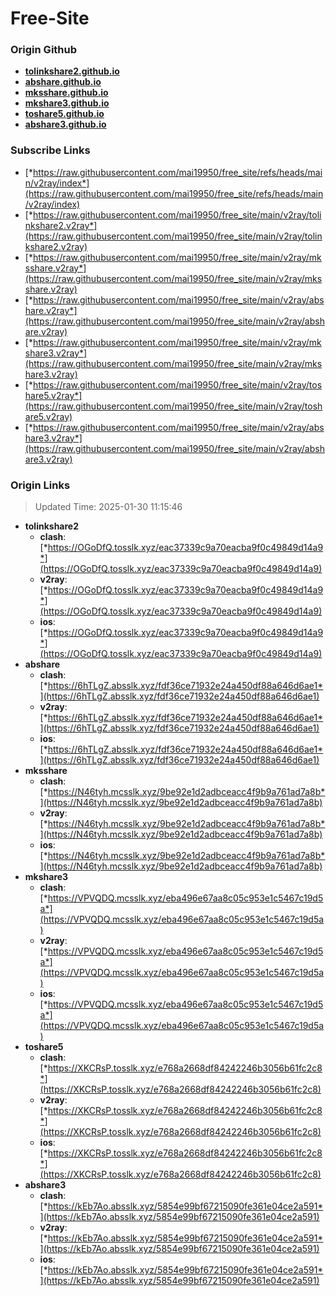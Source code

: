 # Free-Site

### Origin Github

- [**tolinkshare2.github.io**](https://github.com/tolinkshare2/tolinkshare2.github.io)
- [**abshare.github.io**](https://github.com/abshare/abshare.github.io)
- [**mksshare.github.io**](https://github.com/mksshare/mksshare.github.io)
- [**mkshare3.github.io**](https://github.com/mkshare3/mkshare3.github.io)
- [**toshare5.github.io**](https://github.com/toshare5/toshare5.github.io)
- [**abshare3.github.io**](https://github.com/abshare3/abshare3.github.io)

### Subscribe Links

- [*https://raw.githubusercontent.com/mai19950/free_site/refs/heads/main/v2ray/index*](https://raw.githubusercontent.com/mai19950/free_site/refs/heads/main/v2ray/index)
- [*https://raw.githubusercontent.com/mai19950/free_site/main/v2ray/tolinkshare2.v2ray*](https://raw.githubusercontent.com/mai19950/free_site/main/v2ray/tolinkshare2.v2ray)
- [*https://raw.githubusercontent.com/mai19950/free_site/main/v2ray/mksshare.v2ray*](https://raw.githubusercontent.com/mai19950/free_site/main/v2ray/mksshare.v2ray)
- [*https://raw.githubusercontent.com/mai19950/free_site/main/v2ray/abshare.v2ray*](https://raw.githubusercontent.com/mai19950/free_site/main/v2ray/abshare.v2ray)
- [*https://raw.githubusercontent.com/mai19950/free_site/main/v2ray/mkshare3.v2ray*](https://raw.githubusercontent.com/mai19950/free_site/main/v2ray/mkshare3.v2ray)
- [*https://raw.githubusercontent.com/mai19950/free_site/main/v2ray/toshare5.v2ray*](https://raw.githubusercontent.com/mai19950/free_site/main/v2ray/toshare5.v2ray)
- [*https://raw.githubusercontent.com/mai19950/free_site/main/v2ray/abshare3.v2ray*](https://raw.githubusercontent.com/mai19950/free_site/main/v2ray/abshare3.v2ray)

### Origin Links

> Updated Time: 2025-01-30 11:15:46

- **tolinkshare2**
  - **clash**: [*https://OGoDfQ.tosslk.xyz/eac37339c9a70eacba9f0c49849d14a9*](https://OGoDfQ.tosslk.xyz/eac37339c9a70eacba9f0c49849d14a9)
  - **v2ray**: [*https://OGoDfQ.tosslk.xyz/eac37339c9a70eacba9f0c49849d14a9*](https://OGoDfQ.tosslk.xyz/eac37339c9a70eacba9f0c49849d14a9)
  - **ios**: [*https://OGoDfQ.tosslk.xyz/eac37339c9a70eacba9f0c49849d14a9*](https://OGoDfQ.tosslk.xyz/eac37339c9a70eacba9f0c49849d14a9)
- **abshare**
  - **clash**: [*https://6hTLgZ.absslk.xyz/fdf36ce71932e24a450df88a646d6ae1*](https://6hTLgZ.absslk.xyz/fdf36ce71932e24a450df88a646d6ae1)
  - **v2ray**: [*https://6hTLgZ.absslk.xyz/fdf36ce71932e24a450df88a646d6ae1*](https://6hTLgZ.absslk.xyz/fdf36ce71932e24a450df88a646d6ae1)
  - **ios**: [*https://6hTLgZ.absslk.xyz/fdf36ce71932e24a450df88a646d6ae1*](https://6hTLgZ.absslk.xyz/fdf36ce71932e24a450df88a646d6ae1)
- **mksshare**
  - **clash**: [*https://N46tyh.mcsslk.xyz/9be92e1d2adbceacc4f9b9a761ad7a8b*](https://N46tyh.mcsslk.xyz/9be92e1d2adbceacc4f9b9a761ad7a8b)
  - **v2ray**: [*https://N46tyh.mcsslk.xyz/9be92e1d2adbceacc4f9b9a761ad7a8b*](https://N46tyh.mcsslk.xyz/9be92e1d2adbceacc4f9b9a761ad7a8b)
  - **ios**: [*https://N46tyh.mcsslk.xyz/9be92e1d2adbceacc4f9b9a761ad7a8b*](https://N46tyh.mcsslk.xyz/9be92e1d2adbceacc4f9b9a761ad7a8b)
- **mkshare3**
  - **clash**: [*https://VPVQDQ.mcsslk.xyz/eba496e67aa8c05c953e1c5467c19d5a*](https://VPVQDQ.mcsslk.xyz/eba496e67aa8c05c953e1c5467c19d5a)
  - **v2ray**: [*https://VPVQDQ.mcsslk.xyz/eba496e67aa8c05c953e1c5467c19d5a*](https://VPVQDQ.mcsslk.xyz/eba496e67aa8c05c953e1c5467c19d5a)
  - **ios**: [*https://VPVQDQ.mcsslk.xyz/eba496e67aa8c05c953e1c5467c19d5a*](https://VPVQDQ.mcsslk.xyz/eba496e67aa8c05c953e1c5467c19d5a)
- **toshare5**
  - **clash**: [*https://XKCRsP.tosslk.xyz/e768a2668df84242246b3056b61fc2c8*](https://XKCRsP.tosslk.xyz/e768a2668df84242246b3056b61fc2c8)
  - **v2ray**: [*https://XKCRsP.tosslk.xyz/e768a2668df84242246b3056b61fc2c8*](https://XKCRsP.tosslk.xyz/e768a2668df84242246b3056b61fc2c8)
  - **ios**: [*https://XKCRsP.tosslk.xyz/e768a2668df84242246b3056b61fc2c8*](https://XKCRsP.tosslk.xyz/e768a2668df84242246b3056b61fc2c8)
- **abshare3**
  - **clash**: [*https://kEb7Ao.absslk.xyz/5854e99bf67215090fe361e04ce2a591*](https://kEb7Ao.absslk.xyz/5854e99bf67215090fe361e04ce2a591)
  - **v2ray**: [*https://kEb7Ao.absslk.xyz/5854e99bf67215090fe361e04ce2a591*](https://kEb7Ao.absslk.xyz/5854e99bf67215090fe361e04ce2a591)
  - **ios**: [*https://kEb7Ao.absslk.xyz/5854e99bf67215090fe361e04ce2a591*](https://kEb7Ao.absslk.xyz/5854e99bf67215090fe361e04ce2a591)
